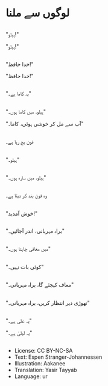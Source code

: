 # لوگوں سے ملنا

##
"ہیلو!"

"ہیلو!"

##
"خدا حافظ!"

"خدا حافظ!"

##
"یہ کاما ہے۔"

##
"ہیلو، میں کاما ہوں۔"

"آپ سے مل کر خوشی ہوئی، کاما۔"

##
فون بج رہا ہے۔

##
"ہیلو۔"

##
"ہیلو، میں سارہ ہوں۔"

##
وہ فون بند کر دیتا ہے۔

##
"خوش آمدید!"

##
"براہ مہربانی، اندر آجائیں۔"

##
"میں معافی چاہتا ہوں۔"

##
"کوئی بات نہیں۔"

##
"معاف کیجئے گا، براہ مہربانی۔"

##
"تھوڑی دیر انتظار کریں، براہ مہربانی۔"

##
"یہ علی ہے۔"

"یہ لیلیٰ ہے۔"

##
* License: CC BY-NC-SA
* Text: Espen Stranger-Johannessen
* Illustration: Aakanee
* Translation: Yasir Tayyab
* Language: ur

